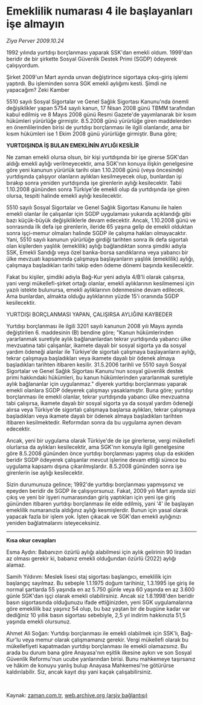 # Emeklilik numarası 4 ile başlayanları işe almayın

*Ziya Perver 2009.10.24*

<tr><td class="metin" colspan="2" style="padding-top: 20px; padding-left: 5px; ">1992 yılında yurtdışı borçlanması yaparak SSK'dan emekli oldum. 1999'dan beridir de bir şirkette Sosyal Güvenlik Destek Primi (SGDP) ödeyerek çalışıyordum.</td></tr><tr><td class="metin" colspan="2" style="padding-top: 20px; padding-left: 5px; "><p>Şirket 2009'un Mart ayında unvan değiştirince sigortaya çıkış-giriş işlemi yaptırdı. Bu işleminden sonra SGK emekli aylığımı kesti. Şimdi ne yapacağım? Zeki Kamber
<p>5510 sayılı Sosyal Sigortalar ve Genel Sağlık Sigortası Kanunu'nda önemli değişiklikler yapan 5754 sayılı kanun, 17 Nisan 2008 günü TBMM tarafından kabul edilmiş ve 8 Mayıs 2008 günü Resmi Gazete'de yayımlanarak bir kısım hükümleri yürürlüğe girmiştir. 8.5.2008 günü yürürlüğe giren maddelerden en önemlilerinden birisi de yurtdışı borçlanması ile ilgili olanlarıdır, ama bir kısım hükümleri ise 1 Ekim 2008 günü yürürlüğe girmiştir. Buna göre;
<p><b>YURTDIŞINDA İŞ BULAN EMEKLİNİN AYLIĞI KESİLİR </b>
<p>Ne zaman emekli olursa olsun, bir kişi yurtdışında bir işe girerse SGK'dan aldığı emekli aylığı verilmeyecektir, ama SGK'nın konuya ilişkin genelgesine göre yeni kanunun yürürlük tarihi olan 1.10.2008 günü (veya öncesinde) yurtdışında çalışıyor olanların aylıkları kesilmeyecek olup, bunlardan işi bırakıp sonra yeniden yurtdışında işe girenlerin aylığı kesilecektir. Tabii 1.10.2008 gününden sonra Türkiye'de emekli olup da yurtdışında işe giren olursa, tespiti halinde emekli aylığı kesilecektir.
<p>5510 sayılı Sosyal Sigortalar ve Genel Sağlık Sigortası Kanunu ile halen emekli olanlar ile çalışanlar için SGDP uygulaması yukarıda açıklandığı gibi bazı küçük-büyük değişikliklerle devam edecektir. Ancak, 1.10.2008 günü ve sonrasında ilk defa işe girenlerin, ileride 65 yaşına gelip de emekli olduktan sonra işçi-memur olmaları halinde SGDP ile çalışma hakları olmayacaktır. Yani, 5510 sayılı kanunun yürürlüğe girdiği tarihten sonra ilk defa sigortalı olan kişilerden yaşlılık (emeklilik) aylığı bağlandıktan sonra şimdiki adıyla SSK, Emekli Sandığı veya özel banka-borsa sandıklarına veya yabancı bir ülke mevzuatı kapsamında çalışmaya başlayanların yaşlılık (emeklilik) aylığı, çalışmaya başladıkları tarihi takip eden ödeme dönemi başında kesilecektir.
<p>Fakat bu kişiler, şimdiki adıyla Bağ-Kur yeni adıyla 4/B'li olarak çalışırsa, yani vergi mükellefi-şirket ortağı olanlar, emekli aylıklarının kesilmemesi için yazılı istekte bulunursa, emekli aylıklarının ödenmesine devam edilecek. Ama bunlardan, almakta olduğu aylıklarının yüzde 15'i oranında SGDP kesilecektir.
<p>YURTDIŞI BORÇLANMASI YAPAN, ÇALIŞIRSA AYLIĞINI KAYBEDER
<p>Yurtdışı borçlanması ile ilgili 3201 sayılı kanunun 2008 yılı Mayıs ayında değiştirilen 6. maddesinin (B) bendine göre; "Kanun hükümlerinden yararlanmak suretiyle aylık bağlananlardan tekrar yurtdışında yabancı ülke mevzuatına tabi çalışanlar, ikamete dayalı bir sosyal sigorta ya da sosyal yardım ödeneği alanlar ile Türkiye'de sigortalı çalışmaya başlayanların aylığı, tekrar çalışmaya başladıkları veya ikamete dayalı bir ödenek almaya başladıkları tarihten itibaren kesilir. 31.5.2006 tarihli ve 5510 sayılı Sosyal Sigortalar ve Genel Sağlık Sigortası Kanunu'nun sosyal güvenlik destek primi hakkındaki hükümleri, bu kanun hükümlerinden yararlanmak suretiyle aylık bağlananlar için uygulanmaz." diyerek yurtdışı borçlanması yaparak emekli olanlara SGDP ödeyerek çalışmayı yasaklamıştır. Buna göre; yurtdışı borçlanması ile emekli olanlar, tekrar yurtdışında yabancı ülke mevzuatına tabi çalışırsa, ikamete dayalı bir sosyal sigorta ya da sosyal yardım ödeneği alırsa veya Türkiye'de sigortalı çalışmaya başlarsa aylıkları, tekrar çalışmaya başladıkları veya ikamete dayalı bir ödenek almaya başladıkları tarihten itibaren kesilmektedir. Reformdan sonra da bu uygulama aynen devam edecektir.
<p>Ancak, yeni bir uygulama olarak Türkiye'de de işe girerlerse, vergi mükellefi olurlarsa da aylıkları kesilecektir, ama SGK'nın konuyla ilgili genelgesine göre 8.5.2008 gününden önce yurtdışı borçlanması yapmış olup da eskiden beridir SGDP ödeyerek çalışanlar mevcut işlerine devam ettiği sürece bu uygulama kapsamı dışına çıkarılmışlardır. 8.5.2008 gününden sonra işe girenlerin ise aylığı kesilecektir.
<p>Sizin durumunuza gelince; 1992'de yurtdışı borçlanması yapmışsınız ve epeyden beridir de SGDP ile çalışıyorsunuz. Fakat, 2009 yılı Mart ayında sizi çıkış ve yeni bir işyeri numarasından giriş yaptıkları için yeni işe giriş gününden itibaren yurtdışı borçlanması ile elde edilmiş, yani '4' ile başlayan emeklilik numaranızla aldığınız aylığı kesmişlerdir. Bunun için yasal olarak yapacak fazla bir işlem yok. İşten çıkacak ve SGK'dan emekli aylığınızı yeniden bağlatmalarını isteyeceksiniz.
<p><hr/>
<p><b>Kısa okur cevapları</b>
<p>Esma Aydın: Babanızın özürlü aylığı alabilmesi için aylık gelirinin 90 liradan az olması gerekir ki, babanız emekli olduğundan özürlü (2022) aylığı alamaz.
<p>Samih Yıldırım: Meslek lisesi staj sigortası başlangıcı, emeklilik için başlangıç sayılmaz. Bu sebeple 1.1.1975 doğum tarihiniz, 1.3.1995 işe giriş ile normal şartlarda 55 yaşında en az 5.750 günle veya 60 yaşında en az 3.600 günle SGK'dan işçi olarak emekli olabilirsiniz. Ancak siz 1.8.1998'den beridir basın sigortasında olduğunuzu ifade ettiğinizden, yeni SGK uygulamalarına göre emeklilik baz yaşınız 54 olup, bu baz yaştan bir de bugüne kadar var dediğiniz 10 yıllık basın sigortası sebebiyle, 2,5 yıl indirim hakkınızla 51,5 yaşında emekli olursunuz.
<p>Ahmet Ali Soğan: Yurtdışı borçlanması ile emekli olabilmek için SSK'lı, Bağ-Kur'lu veya memur olarak çalışmamanız gerekir. Vergi mükellefi olarak bu mükellefiyeti kapatmadan yurtdışı borçlanması ile emekli olamazsınız. Bu arada bu durum bana göre Anayasa'nın eşitlik ilkesine aykırı ve son Sosyal Güvenlik Reformu'nun ucube yanlarından birisi. Bunu mahkemeye taşırsanız ve hâkim de konuyu yanlış bulup Anayasa Mahkemesi'ne götürürse kaldırılabilir. Siz, ancak kayıt dışı yani kaçak çalışabilirsiniz.
<p><br/></p></p></p></p></p></p></p></p></p></p></p></p></p></p></p></p></td></tr>

Kaynak: [zaman.com.tr](http://zaman.com.tr/yazar.do?yazino=907091), [web.archive.org (arşiv bağlantısı)](http://web.archive.org/web/20100109154935/http://www.zaman.com.tr:80/yazar.do?yazino=907091)
